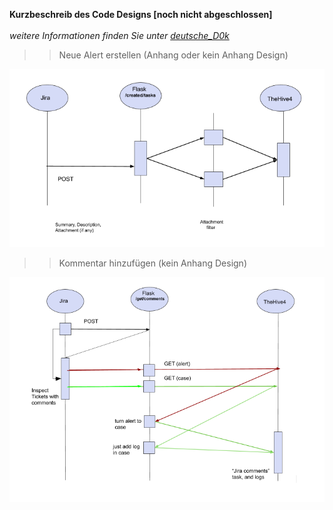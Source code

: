 <b> Kurzbeschreib des Code Designs  [noch nicht abgeschlossen]</b>
<br></br>
<i> weitere Informationen finden Sie unter <a href=https://github.com/kroen3n/Jira-TheHive4-integration-/tree/master/deutsche_D0k>deutsche_D0k</a></i>

>> Neue Alert erstellen (Anhang oder kein Anhang Design)

![alt text](https://raw.githubusercontent.com/kroen3n/Jira-TheHive4-integration-/master/pics/code_flow1.png)



>> Kommentar hinzufügen (kein Anhang Design)

![alt text](https://raw.githubusercontent.com/kroen3n/Jira-TheHive4-integration-/master/pics/codeflow3.png)
